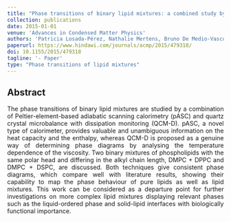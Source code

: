 ```yaml
---
title: "Phase transitions of binary lipid mixtures: a combined study by adiabatic scanning calorimetry and quartz crystal microbalance with dissipation monitoring"
collection: publications
date: 2015-01-01
venue: 'Advances in Condensed Matter Physics'
authors: 'Patricia Losada-Pérez, Nathalie Mertens, Bruno De Medio-Vasconcelos, Eli Slenders, Jan Leys, Marloes Peeters, Bart Van Grinsven, Jonas Gruber, Christ Glorieux, Helge Pfeiffer, Patrick Wagner, Jan Thoen'
paperurl: https://www.hindawi.com/journals/acmp/2015/479318/
doi: 10.1155/2015/479318
tagline: '- Paper'
type: "Phase transitions of lipid mixtures"
---
```


<h2> Abstract </h2>
<p align= "justify">
The phase transitions of binary lipid mixtures are studied by a combination of Peltier-element-based adiabatic scanning calorimetry (pASC) and quartz crystal microbalance with dissipation monitoring (QCM-D). pASC, a novel type of calorimeter, provides valuable and unambiguous information on the heat capacity and the enthalpy, whereas QCM-D is proposed as a genuine way of determining phase diagrams by analysing the temperature dependence of the viscosity. Two binary mixtures of phospholipids with the same polar head and differing in the alkyl chain length, DMPC + DPPC and DMPC + DSPC, are discussed. Both techniques give consistent phase diagrams, which compare well with literature results, showing their capability to map the phase behaviour of pure lipids as well as lipid mixtures. This work can be considered as a departure point for further investigations on more complex lipid mixtures displaying relevant phases such as the liquid-ordered phase and solid-lipid interfaces with biologically functional importance.
  
  
  
  
